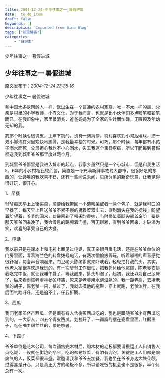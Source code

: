 ```yaml
---
title: 2004-12-24-少年往事之一_暑假进城
date:  to_do_item
draft: false
keywords: []
description: "Imported from Sina Blog"
tags: ["新浪博客"]
categories: 
    - "日记本"
---
```

少年往事之一 暑假进城
## 少年往事之一 暑假进城

 原文发布于：*2004-12-24 23:35:16*

少年往事之一 暑假进城

   
和中国大多数同龄人一样，我出生在一个普通的农村家庭，唯一不太一样的是，父亲是村里的小学教师，小有文化，对于我而言，也就是比小伙伴们多点粉笔和铅笔而已。在我印象中，家里很清贫，爸爸妈妈为了全家的生计而忙碌，无暇顾及年幼无知的我。

   
我那个时候也很调皮，上窜下跳的，没有一刻消停，特别喜欢到小河边嬉戏，把一双小脚泡在河里欢快地踢腾，是我最幸福的时光。可巧，那个时候，每年都有小孩子溺水而死，父母担心我也不小心溺水，失去我这个宝贝疙瘩，所以干脆每到暑假都送我到城里爷爷那里度过两个月。

  
到城里爷爷那里是我进入城市的起点，我家乡虽然只是一个小城市，但是和我生活5、6年的小乡村相比较而言，简直是一个充满新鲜事物的大都市，很多好吃的东西的，让馋嘴的我欢喜不已，还有一些闻说未闻，见所为见的新奇玩意，让我觉得很好玩，很开心。

   1、早餐

  
爷爷每天早上上街买菜，顺便给我带回一小碗粉条或者一两个包子，就是我可口的早餐了，每天早上目送爷爷不紧不慢的挽着菜篮出去，直到消失在我的视线，盼望着盼望着，爷爷的回来，仿佛闻到了粉条的香味，有时候垫着脚尖翘首企盼，要是那天爷爷回来晚了，我会着急的踢腾着门槛，百无聊赖，直到爷爷回来，才破涕为笑，欢喜的享受自己的大餐。

   

   2、电话

  
我以前只是在课本上和电视上面见过电话，真正亲眼目睹电话，还是在爷爷单位的门房里面，看着海兰色的转盘拨号电话，有两次偷偷拨着玩，听着嘟嘟的声音感觉很舒服，每当声音响起来，门卫老头陈老爹就来吓唬我，轻轻拍打我的头，其实，他老人家很喜欢逗我玩的，有一次爷爷工作很忙，把我托付给他照顾，陈老爹安排我吃完中饭，就让我睡午觉了，等我醒来，裤头却湿了，起初，我还以为自己尿床了，后来看到陈老爹神秘的坏笑，原来是老爹用水浇湿掉的，我一蹦老高，去揪老爹的胡子，陈老爹一闪，躲过了，我就去摸他的拖鞋，穿上就跑，老爹体胖，在我后面气踹吁吁，还是追不上，任我折腾。

  

  3、西瓜

  
我们老家虽然产西瓜，但是很有有人舍得买西瓜吃的，我也是跟随爷爷才有西瓜吃到的，一大帮人，四五个青皮西瓜，划拉开了，一瓣瓣的摆在瓷盘里面，红瓤黑子，吃在嘴里甜丝丝的，很是解暑。

  4、下馆子

 
爷爷单位是花木公司，每次销售完木材后，购木材的老板都要请搬运工人和销售人员吃饭，一般就在街边的小店，吃的都是炒菜，有酒有肉的，关键是工人们都是很爽气的人，饭菜都很丰盛，常邀请我和爷爷去加餐，我也坐在爷爷身边大块朵颐，过得甚是开心，只是真正大方的老板不多，所以请吃饭的机会也不是很多，半个月总有一次。

 

 


